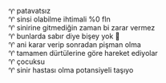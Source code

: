 <style>
@font-face {
  font-family: 'Exotic Icons';
  src: url('exotic-icons.woff') format('woff');
}

.exotic-symbol-font {
    position: relative;
    top: 1px;
    display: inline-block;
    font-family: 'Exotic Icons';
    font-style: normal;
    font-weight: normal;
    line-height: 1;

    -webkit-font-smoothing: antialiased;
    -moz-osx-font-smoothing: grayscale;
}
</style>

<span class="exotic-symbol-font">♈︎</span> patavatsız  
♈︎ sinsi olabilme ihtimali %0 fln  
♈︎ sinirine gitmediğin zaman bi zarar vermez  
♈︎ bunlarda sabır diye bişey yok 🤠  
♈︎ ani karar verip sonradan pişman olma  
♈︎ tamamen dürtülerine göre hareket ediyolar  
♈︎ çocuksu  
♈︎ sinir hastası olma potansiyeli taşıyo